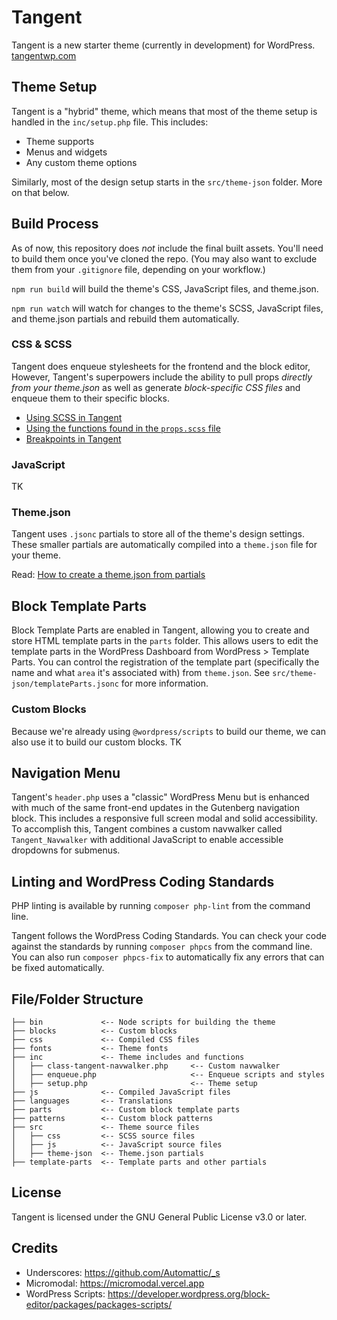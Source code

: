 # Tangent

Tangent is a new starter theme (currently in development) for WordPress.
[tangentwp.com](https://tangentwp.com)

## Theme Setup

Tangent is a "hybrid" theme, which means that most of the theme setup is handled in the `inc/setup.php` file. This includes:

- Theme supports
- Menus and widgets
- Any custom theme options

Similarly, most of the design setup starts in the `src/theme-json` folder. More on that below.

## Build Process

As of now, this repository does _not_ include the final built assets. You'll need to build them once you've cloned the repo. (You may also want to exclude them from your `.gitignore` file, depending on your workflow.)

`npm run build` will build the theme's CSS, JavaScript files, and theme.json.

`npm run watch` will watch for changes to the theme's SCSS, JavaScript files, and theme.json partials and rebuild them automatically.

### CSS & SCSS

Tangent does enqueue stylesheets for the frontend and the block editor, However, Tangent's superpowers include the ability to pull props _directly from your theme.json_ as well as generate _block-specific CSS files_ and enqueue them to their specific blocks.

- [Using SCSS in Tangent](https://github.com/understrap/tangent/tree/develop/src/scss#readme)
- [Using the functions found in the `props.scss` file](https://github.com/understrap/tangent/blob/develop/src/scss/abstracts/props.md)
- [Breakpoints in Tangent](https://github.com/understrap/tangent/blob/develop/src/scss/abstracts/breakpoints.md)

### JavaScript

TK

### Theme.json

Tangent uses `.jsonc` partials to store all of the theme's design settings. These smaller partials are automatically compiled into a `theme.json` file for your theme.

Read: [How to create a theme.json from partials](https://github.com/understrap/tangent/tree/develop/src/theme-json#readme)

## Block Template Parts

Block Template Parts are enabled in Tangent, allowing you to create and store HTML template parts in the `parts` folder. This allows users to edit the template parts in the WordPress Dashboard from WordPress > Template Parts. You can control the registration of the template part (specifically the name and what `area` it's associated with) from `theme.json`. See `src/theme-json/templateParts.jsonc` for more information.

### Custom Blocks

Because we're already using `@wordpress/scripts` to build our theme, we can also use it to build our custom blocks. TK

## Navigation Menu

Tangent's `header.php` uses a "classic" WordPress Menu but is enhanced with much of the same front-end updates in the Gutenberg navigation block. This includes a responsive full screen modal and solid accessibility. To accomplish this, Tangent combines a custom navwalker called `Tangent_Navwalker` with additional JavaScript to enable accessible dropdowns for submenus.

## Linting and WordPress Coding Standards

PHP linting is available by running `composer php-lint` from the command line.

Tangent follows the WordPress Coding Standards. You can check your code against the standards by running `composer phpcs` from the command line. You can also run `composer phpcs-fix` to automatically fix any errors that can be fixed automatically.


## File/Folder Structure

```
├── bin 			<-- Node scripts for building the theme
├── blocks 			<-- Custom blocks
├── css 			<-- Compiled CSS files
├── fonts			<-- Theme fonts
├── inc				<-- Theme includes and functions
│   ├── class-tangent-navwalker.php		<-- Custom navwalker
│   ├── enqueue.php						<-- Enqueue scripts and styles
│   ├── setup.php						<-- Theme setup
├── js				<-- Compiled JavaScript files
├── languages 		<-- Translations
├── parts 			<-- Custom block template parts
├── patterns 		<-- Custom block patterns
├── src				<-- Theme source files
│   ├── css 		<-- SCSS source files
│   ├── js			<-- JavaScript source files
│   ├── theme-json	<-- Theme.json partials
├── template-parts	<-- Template parts and other partials
```

## License

Tangent is licensed under the GNU General Public License v3.0 or later.

## Credits

- Underscores: https://github.com/Automattic/_s
- Micromodal: https://micromodal.vercel.app
- WordPress Scripts: https://developer.wordpress.org/block-editor/packages/packages-scripts/